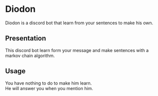 # Diodon

Diodon is a discord bot that learn from your sentences to make his own.

## Presentation

This discord bot learn form your message and make sentences with a markov chain
algorithm.

## Usage

You have nothing to do to make him learn.  
He will answer you when you mention him.

